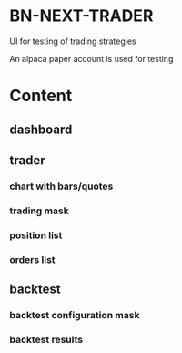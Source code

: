 
# BN-NEXT-TRADER  

UI for testing of trading strategies

An alpaca paper account is used for testing

# Content

## dashboard

## trader

### chart with bars/quotes

### trading mask

### position list

### orders list

## backtest

### backtest configuration mask

### backtest results